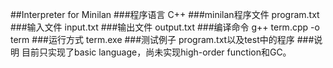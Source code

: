 ##Interpreter for Minilan
###程序语言
C++
###minilan程序文件
program.txt
###输入文件
input.txt
###输出文件
output.txt
###编译命令
	g++ term.cpp -o term
###运行方式
term.exe
###测试例子
program.txt以及test中的程序
###说明
目前只实现了basic language，尚未实现high-order function和GC。